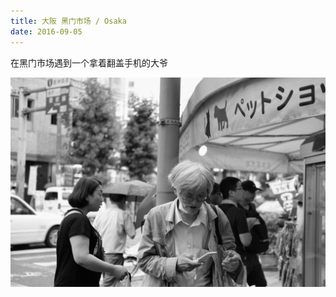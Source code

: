 ```yaml
---
title: 大阪 黑门市场 / Osaka
date: 2016-09-05
---
```


在黑门市场遇到一个拿着翻盖手机的大爷

![](./_image/2016-10-18-18-36-08.jpg)
